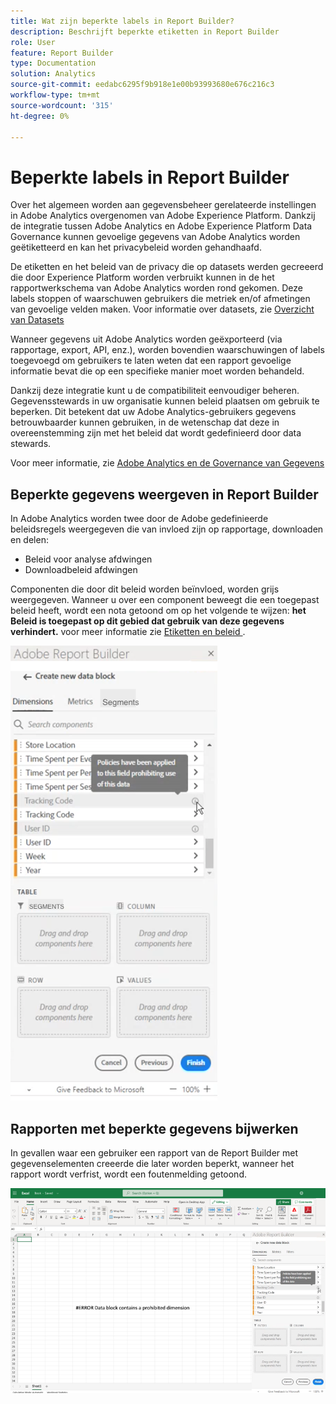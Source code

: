 ```yaml
---
title: Wat zijn beperkte labels in Report Builder?
description: Beschrijft beperkte etiketten in Report Builder
role: User
feature: Report Builder
type: Documentation
solution: Analytics
source-git-commit: eedabc6295f9b918e1e00b93993680e676c216c3
workflow-type: tm+mt
source-wordcount: '315'
ht-degree: 0%

---
```


# Beperkte labels in Report Builder

Over het algemeen worden aan gegevensbeheer gerelateerde instellingen in Adobe Analytics overgenomen van Adobe Experience Platform. Dankzij de integratie tussen Adobe Analytics en Adobe Experience Platform Data Governance kunnen gevoelige gegevens van Adobe Analytics worden geëtiketteerd en kan het privacybeleid worden gehandhaafd.

De etiketten en het beleid van de privacy die op datasets werden gecreeerd die door Experience Platform worden verbruikt kunnen in de het rapportwerkschema van Adobe Analytics worden rond gekomen. Deze labels stoppen of waarschuwen gebruikers die metriek en/of afmetingen van gevoelige velden maken. Voor informatie over datasets, zie [ Overzicht van Datasets ](https://experienceleague.adobe.com/docs/experience-platform/catalog/datasets/overview.html?lang=nl-NL)

Wanneer gegevens uit Adobe Analytics worden geëxporteerd (via rapportage, export, API, enz.), worden bovendien waarschuwingen of labels toegevoegd om gebruikers te laten weten dat een rapport gevoelige informatie bevat die op een specifieke manier moet worden behandeld.

Dankzij deze integratie kunt u de compatibiliteit eenvoudiger beheren. Gegevensstewards in uw organisatie kunnen beleid plaatsen om gebruik te beperken. Dit betekent dat uw Adobe Analytics-gebruikers gegevens betrouwbaarder kunnen gebruiken, in de wetenschap dat deze in overeenstemming zijn met het beleid dat wordt gedefinieerd door data stewards.

Voor meer informatie, zie [ Adobe Analytics en de Governance van Gegevens ](https://experienceleague.adobe.com/docs/analytics-platform/using/cja-privacy/privacy-overview.html?lang=nl-NL)

## Beperkte gegevens weergeven in Report Builder

In Adobe Analytics worden twee door de Adobe gedefinieerde beleidsregels weergegeven die van invloed zijn op rapportage, downloaden en delen:

* Beleid voor analyse afdwingen
* Downloadbeleid afdwingen

Componenten die door dit beleid worden beïnvloed, worden grijs weergegeven. Wanneer u over een component beweegt die een toegepast beleid heeft, wordt een nota getoond om op het volgende te wijzen: **het Beleid is toegepast op dit gebied dat gebruik van deze gegevens verhindert.** voor meer informatie zie [ Etiketten en beleid ](https://experienceleague.adobe.com/docs/analytics-platform/using/cja-dataviews/data-governance.html?lang=nl-NL).

![ de beleidsnota die op het verboden gebruik van gegevens wijst.](assets/rb-restricted-label.png)

## Rapporten met beperkte gegevens bijwerken

In gevallen waar een gebruiker een rapport van de Report Builder met gegevenselementen creeerde die later worden beperkt, wanneer het rapport wordt verfrist, wordt een foutenmelding getoond.

![ het foutenbericht wordt getoond nadat de gegevenselementen later worden beperkt.](assets/error-restricted-data.png)
